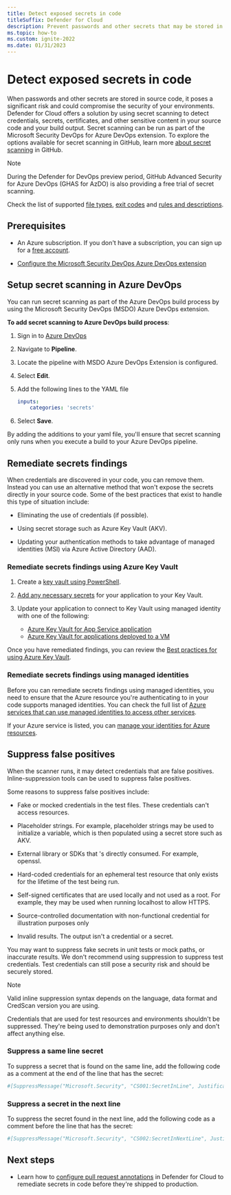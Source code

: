 ```yaml
---
title: Detect exposed secrets in code
titleSuffix: Defender for Cloud
description: Prevent passwords and other secrets that may be stored in your code from being accessed by outside individuals by using Defender for Cloud's secret scanning for Defender for DevOps.
ms.topic: how-to
ms.custom: ignite-2022
ms.date: 01/31/2023
---
```


# Detect exposed secrets in code

When passwords and other secrets are stored in source code, it poses a significant risk and could compromise the security of your environments. Defender for Cloud offers a solution by using secret scanning to detect credentials, secrets, certificates, and other sensitive content in your source code and your build output. Secret scanning can be run as part of the Microsoft Security DevOps for Azure DevOps extension. To explore the options available for secret scanning in GitHub, learn more [about secret scanning](https://docs.github.com/en/enterprise-cloud@latest/code-security/secret-scanning/about-secret-scanning) in GitHub.

> [!NOTE]
> During the Defender for DevOps preview period, GitHub Advanced Security for Azure DevOps (GHAS for AzDO) is also providing a free trial of secret scanning.

Check the list of supported [file types](concept-credential-scanner-rules.md#supported-file-types), [exit codes](concept-credential-scanner-rules.md#supported-exit-codes) and [rules and descriptions](concept-credential-scanner-rules.md#rules-and-descriptions).

## Prerequisites

- An Azure subscription. If you don't have a subscription, you can sign up for a [free account](https://azure.microsoft.com/pricing/free-trial/).

- [Configure the Microsoft Security DevOps Azure DevOps extension](azure-devops-extension.md)

## Setup secret scanning in Azure DevOps

You can run secret scanning as part of the Azure DevOps build process by using the Microsoft Security DevOps (MSDO) Azure DevOps extension.

**To add secret scanning to Azure DevOps build process**:

1. Sign in to [Azure DevOps](https://dev.azure.com/)

1. Navigate to **Pipeline**.

1. Locate the pipeline with MSDO Azure DevOps Extension is configured.

1. Select **Edit**.

1. Add the following lines to the YAML file

    ```yml
    inputs:
        categories: 'secrets'
    ```

1.  Select **Save**.

By adding the additions to your yaml file, you'll ensure that secret scanning only runs when you execute a build to your Azure DevOps pipeline.

## Remediate secrets findings

When credentials are discovered in your code, you can remove them. Instead you can use an alternative method that won't expose the secrets directly in your source code. Some of the best practices that exist to handle this type of situation include:

- Eliminating the use of credentials (if possible).

- Using secret storage such as Azure Key Vault (AKV).

- Updating your authentication methods to take advantage of managed identities (MSI) via Azure Active Directory (AAD).
  
### Remediate secrets findings using Azure Key Vault

1. Create a [key vault using PowerShell](../key-vault/general/quick-create-powershell.md).

1. [Add any necessary secrets](../key-vault/secrets/quick-create-net.md) for your application to your Key Vault.

1. Update your application to connect to Key Vault using managed identity with one of the following:

    - [Azure Key Vault for App Service application](../key-vault/general/tutorial-net-create-vault-azure-web-app.md)
    - [Azure Key Vault for applications deployed to a VM](../key-vault/general/tutorial-net-virtual-machine.md)

Once you have remediated findings, you can review the [Best practices for using Azure Key Vault](../key-vault/general/best-practices.md).

### Remediate secrets findings using managed identities

Before you can remediate secrets findings using managed identities, you need to ensure that the Azure resource you're authenticating to in your code supports managed identities. You can check the full list of [Azure services that can use managed identities to access other services](../active-directory/managed-identities-azure-resources/managed-identities-status.md).

If your Azure service is listed, you can [manage your identities for Azure resources](../active-directory/managed-identities-azure-resources/overview.md).


## Suppress false positives

When the scanner runs, it may detect credentials that are false positives. Inline-suppression tools can be used to suppress false positives. 

Some reasons to suppress false positives include:

- Fake or mocked credentials in the test files. These credentials can't access resources.

- Placeholder strings. For example, placeholder strings may be used to initialize a variable, which is then populated using a secret store such as AKV.

- External library or SDKs that 's directly consumed. For example, openssl.

- Hard-coded credentials for an ephemeral test resource that only exists for the lifetime of the test being run.

- Self-signed certificates that are used locally and not used as a root. For example, they may be used when running localhost to allow HTTPS.

- Source-controlled documentation with non-functional credential for illustration purposes only

- Invalid results. The output isn't a credential or a secret.

You may want to suppress fake secrets in unit tests or mock paths, or inaccurate results. We don't recommend using suppression to suppress test credentials. Test credentials can still pose a security risk and should be securely stored.

> [!NOTE]
> Valid inline suppression syntax depends on the language, data format and CredScan version you are using. 

Credentials that are used for test resources and environments shouldn't be suppressed. They're being used to demonstration purposes only and don't affect anything else. 

### Suppress a same line secret

To suppress a secret that is found on the same line, add the following code as a comment at the end of the line that has the secret:

```bash
#[SuppressMessage("Microsoft.Security", "CS001:SecretInLine", Justification="... .")]
```

### Suppress a secret in the next line 

To suppress the secret found in the next line, add the following code as a comment before the line that has the secret:

```bash
#[SuppressMessage("Microsoft.Security", "CS002:SecretInNextLine", Justification="... .")]
```

## Next steps
+ Learn how to [configure pull request annotations](enable-pull-request-annotations.md) in Defender for Cloud to remediate secrets in code before they're shipped to production.
